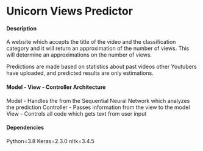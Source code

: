 # Unicorn Views Predictor  

#### Description

A website which accepts the title of the video and the classification category and it will return an approximation of the number of views.
This will determine an approximations on the number of views.

Predictions are made based on statistics about past videos other Youtubers have uploaded, and predicted results are only estimations.


#### Model - View - Controller Architecture

Model - Handles the from the Sequential Neural Network which analyzes the prediction
Controller - Passes information from the view to the model
View - Controls all code which gets text from user input

#### Dependencies

Python=3.8
Keras=2.3.0
nltk=3.4.5
